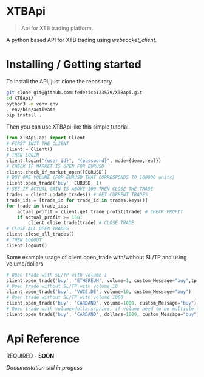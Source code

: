 # XTBApi

> Api for XTB trading platform.

A python based API for XTB trading using _websocket_client_.

# Installing / Getting started

To install the API, just clone the repository.

```bash
git clone git@github.com:federico123579/XTBApi.git
cd XTBApi/
python3 -m venv env
. env/bin/activate
pip install .
```

Then you can use XTBApi like this simple tutorial.
```python
from XTBApi.api import Client
# FIRST INIT THE CLIENT
client = Client()
# THEN LOGIN
client.login("{user_id}", "{password}", mode={demo,real})
# CHECK IF MARKET IS OPEN FOR EURUSD
client.check_if_market_open([EURUSD])
# BUY ONE VOLUME (FOR EURUSD THAT CORRESPONDS TO 100000 units)
client.open_trade('buy', EURUSD, 1)
# SEE IF ACTUAL GAIN IS ABOVE 100 THEN CLOSE THE TRADE
trades = client.update_trades() # GET CURRENT TRADES
trade_ids = [trade_id for trade_id in trades.keys()]
for trade in trade_ids:
    actual_profit = client.get_trade_profit(trade) # CHECK PROFIT
    if actual_profit >= 100:
        client.close_trade(trade) # CLOSE TRADE
# CLOSE ALL OPEN TRADES
client.close_all_trades()
# THEN LOGOUT
client.logout()
```

Some example usage of client.open_trade with/without SL/TP and using volume/dollars

```python
# Open trade with SL/TP with volume 1
client.open_trade('buy', 'ETHEREUM', volume=1, custom_Message="buy",tp_per = 0.05, sl_per= 0.05,expiration_stamp=get_expiration_timeStamp(60))
# Open trade without SL/TP with volume 10
client.open_trade('buy', 'VWCE.DE', volume=10, custom_Message="buy")
# Open trade without SL/TP with volume 1000
client.open_trade('buy', 'CARDANO', volume=1000, custom_Message="buy")
# Open trade with volume=dollars/price, if volume need to be multiple of 10, it creates failed order and then tries it again with volume rounded to multiple of 10
client.open_trade('buy', 'CARDANO', dollars=1000, custom_Message="buy")

```





# Api Reference
REQUIRED - **SOON**

_Documentation still in progess_

